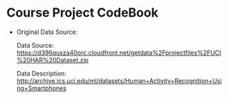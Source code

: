 Course Project CodeBook
=================================================

* Original Data Source: 

  Data Source: https://d396qusza40orc.cloudfront.net/getdata%2Fprojectfiles%2FUCI%20HAR%20Dataset.zip
  
  Data Description: http://archive.ics.uci.edu/ml/datasets/Human+Activity+Recognition+Using+Smartphones
